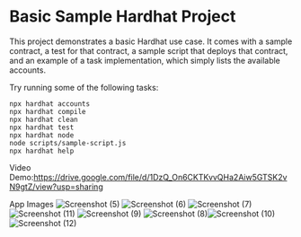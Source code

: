 # Basic Sample Hardhat Project

This project demonstrates a basic Hardhat use case. It comes with a sample contract, a test for that contract, a sample script that deploys that contract, and an example of a task implementation, which simply lists the available accounts.

Try running some of the following tasks:

```shell
npx hardhat accounts
npx hardhat compile
npx hardhat clean
npx hardhat test
npx hardhat node
node scripts/sample-script.js
npx hardhat help
```


Video Demo:https://drive.google.com/file/d/1DzQ_On6CKTKvvQHa2Aiw5GTSK2vN9gtZ/view?usp=sharing


App Images
![Screenshot (5)](https://user-images.githubusercontent.com/57187039/139571849-46f43550-85f1-4523-8c7a-c94d156c7596.png)
![Screenshot (6)](https://user-images.githubusercontent.com/57187039/139571854-c8a9d1e2-0122-4e35-b488-6f6adcbd6590.png)
![Screenshot (7)](https://user-images.githubusercontent.com/57187039/139571855-35b38dea-12e0-4756-a425-ea04bf526683.png)
![Screenshot (11)](https://user-images.githubusercontent.com/57187039/139571856-dc0dc756-f476-4f5a-8d43-6cb98b14af2a.png)
![Screenshot (9)](https://user-images.githubusercontent.com/57187039/139571897-21bf972a-a3d6-4989-91f5-54c11bd95c70.png)
![Screenshot (8)](https://user-images.githubusercontent.com/57187039/139571900-5c50846e-5492-4b9c-b9dc-2372dea6c9f0.png)![Screenshot (10)](https://user-images.githubusercontent.com/57187039/139572816-045bb51d-8edb-48f3-b25c-a646157f4eba.png)
![Screenshot (12)](https://user-images.githubusercontent.com/57187039/139572819-9d5bc633-7552-49a9-bb6a-46c58aace7f5.png)

